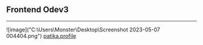 ## Frontend Odev3
---
![image]("C:\Users\Monster\Desktop\Screenshot 2023-05-07 004404.png")
[patika.profile](https://app.patika.dev/emirhanbalci 'profile') 
